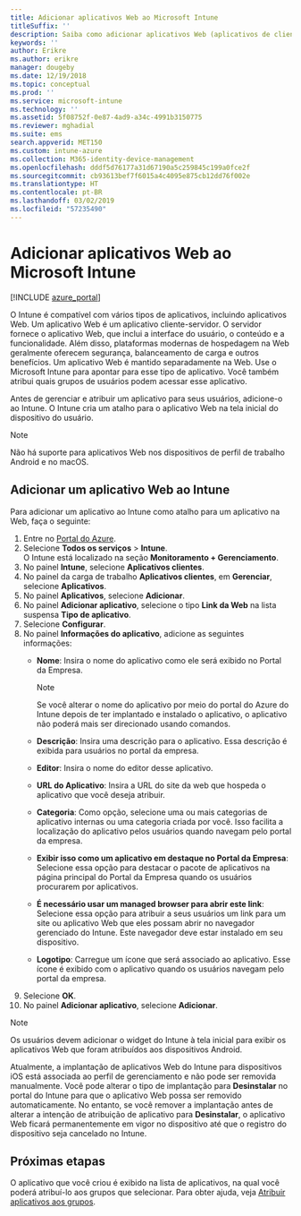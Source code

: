 ```yaml
---
title: Adicionar aplicativos Web ao Microsoft Intune
titleSuffix: ''
description: Saiba como adicionar aplicativos Web (aplicativos de cliente-servidor) ao Microsoft Intune.
keywords: ''
author: Erikre
ms.author: erikre
manager: dougeby
ms.date: 12/19/2018
ms.topic: conceptual
ms.prod: ''
ms.service: microsoft-intune
ms.technology: ''
ms.assetid: 5f08752f-0e87-4ad9-a34c-4991b3150775
ms.reviewer: mghadial
ms.suite: ems
search.appverid: MET150
ms.custom: intune-azure
ms.collection: M365-identity-device-management
ms.openlocfilehash: dddf5d76177a31d67190a5c259845c199a0fce2f
ms.sourcegitcommit: cb93613bef7f6015a4c4095e875cb12dd76f002e
ms.translationtype: HT
ms.contentlocale: pt-BR
ms.lasthandoff: 03/02/2019
ms.locfileid: "57235490"
---
```

# <a name="add-web-apps-to-microsoft-intune"></a>Adicionar aplicativos Web ao Microsoft Intune

[!INCLUDE [azure_portal](./includes/azure_portal.md)]

O Intune é compatível com vários tipos de aplicativos, incluindo aplicativos Web. Um aplicativo Web é um aplicativo cliente-servidor. O servidor fornece o aplicativo Web, que inclui a interface do usuário, o conteúdo e a funcionalidade. Além disso, plataformas modernas de hospedagem na Web geralmente oferecem segurança, balanceamento de carga e outros benefícios. Um aplicativo Web é mantido separadamente na Web. Use o Microsoft Intune para apontar para esse tipo de aplicativo. Você também atribui quais grupos de usuários podem acessar esse aplicativo. 

Antes de gerenciar e atribuir um aplicativo para seus usuários, adicione-o ao Intune. O Intune cria um atalho para o aplicativo Web na tela inicial do dispositivo do usuário.

> [!Note]
> Não há suporte para aplicativos Web nos dispositivos de perfil de trabalho Android e no macOS.

## <a name="add-a-web-app-to-intune"></a>Adicionar um aplicativo Web ao Intune
Para adicionar um aplicativo ao Intune como atalho para um aplicativo na Web, faça o seguinte:

1. Entre no [Portal do Azure](https://portal.azure.com).
2. Selecione **Todos os serviços** > **Intune**.  
    O Intune está localizado na seção **Monitoramento + Gerenciamento**.
3. No painel **Intune**, selecione **Aplicativos clientes**.
4. No painel da carga de trabalho **Aplicativos clientes**, em **Gerenciar**, selecione **Aplicativos**.
5. No painel **Aplicativos**, selecione **Adicionar**.
6. No painel **Adicionar aplicativo**, selecione o tipo **Link da Web** na lista suspensa **Tipo de aplicativo**.
7. Selecione **Configurar**.
8. No painel **Informações do aplicativo**, adicione as seguintes informações:
    - **Nome**:  Insira o nome do aplicativo como ele será exibido no Portal da Empresa. 
    
        > [!NOTE]
        > Se você alterar o nome do aplicativo por meio do portal do Azure do Intune depois de ter implantado e instalado o aplicativo, o aplicativo não poderá mais ser direcionado usando comandos.
    
    - **Descrição**: Insira uma descrição para o aplicativo. Essa descrição é exibida para usuários no portal da empresa.
    - **Editor**: Insira o nome do editor desse aplicativo.
    - **URL do Aplicativo**: Insira a URL do site da web que hospeda o aplicativo que você deseja atribuir.
    - **Categoria**: Como opção, selecione uma ou mais categorias de aplicativo internas ou uma categoria criada por você. Isso facilita a localização do aplicativo pelos usuários quando navegam pelo portal da empresa.
    - **Exibir isso como um aplicativo em destaque no Portal da Empresa**: Selecione essa opção para destacar o pacote de aplicativos na página principal do Portal da Empresa quando os usuários procurarem por aplicativos.
    - **É necessário usar um managed browser para abrir este link**: Selecione essa opção para atribuir a seus usuários um link para um site ou aplicativo Web que eles possam abrir no navegador gerenciado do Intune. Este navegador deve estar instalado em seu dispositivo.
    - **Logotipo**: Carregue um ícone que será associado ao aplicativo. Esse ícone é exibido com o aplicativo quando os usuários navegam pelo portal da empresa.
9. Selecione **OK**.
10. No painel **Adicionar aplicativo**, selecione **Adicionar**.

> [!Note]
> Os usuários devem adicionar o widget do Intune à tela inicial para exibir os aplicativos Web que foram atribuídos aos dispositivos Android.
>
> Atualmente, a implantação de aplicativos Web do Intune para dispositivos iOS está associada ao perfil de gerenciamento e não pode ser removida manualmente. Você pode alterar o tipo de implantação para **Desinstalar** no portal do Intune para que o aplicativo Web possa ser removido automaticamente. No entanto, se você remover a implantação antes de alterar a intenção de atribuição de aplicativo para **Desinstalar**, o aplicativo Web ficará permanentemente em vigor no dispositivo até que o registro do dispositivo seja cancelado no Intune.

## <a name="next-steps"></a>Próximas etapas

O aplicativo que você criou é exibido na lista de aplicativos, na qual você poderá atribuí-lo aos grupos que selecionar. Para obter ajuda, veja [Atribuir aplicativos aos grupos](apps-deploy.md). 
